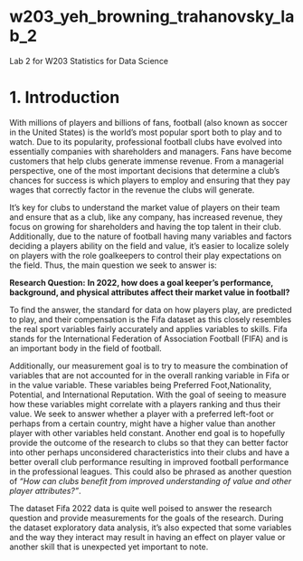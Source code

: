 # w203_yeh_browning_trahanovsky_lab_2
Lab 2 for W203 Statistics for Data Science


# 1. Introduction

With millions of players and billions of fans, football (also known as soccer in the United States) is the world’s most popular sport both to play and to watch. Due to its popularity, professional football clubs have evolved into essentially companies with shareholders and managers. Fans have become customers that help clubs generate immense revenue. From a managerial perspective, one of the most important decisions that determine a club’s chances for success is which players to employ and ensuring that they pay wages that correctly factor in the revenue the clubs will generate. 

It’s key for clubs to understand the market value of players on their team and ensure that as a club, like any company, has increased revenue, they focus on growing for shareholders and having the top talent in their club. Additionally, due to the nature of football having many variables and factors deciding a players ability on the field and value, it’s easier to localize solely on players with the role goalkeepers to control their play expectations on the field. Thus, the main question we seek to answer is:

**Research Question:** 
**In 2022, how does a goal keeper’s performance, background, and physical attributes affect their market value in football?** 

To find the answer, the standard for data on how players play, are predicted to play, and their compensation is the Fifa dataset as this closely resembles the real sport variables fairly accurately and applies variables to skills. Fifa stands for the International Federation of Association Football (FIFA) and is an important body in the field of football. 

Additionally, our measurement goal is to try to measure the combination of variables that are not accounted for in the overall ranking variable in Fifa or in the value variable. These variables being Preferred Foot,Nationality, Potential, and International Reputation. With the goal of seeing to measure how these variables might correlate with a players ranking and thus their value. We seek to answer whether a player with a preferred left-foot or perhaps from a certain country, might have a higher value than another player with other variables held constant. Another end goal is to hopefully provide the outcome of the research to clubs so that they can better factor into other perhaps unconsidered characteristics into their clubs and have a better overall club performance resulting in improved football performance in the professional leagues. This could also be phrased as another question of *“How can clubs benefit from improved understanding of value and other player attributes?”*.

The dataset Fifa 2022 data is quite well poised to answer the research question and provide measurements for the goals of the research. During the dataset exploratory data analysis, it’s also expected that some variables and the way they interact may result in having an effect on player value or another skill that is unexpected yet important to note. 

